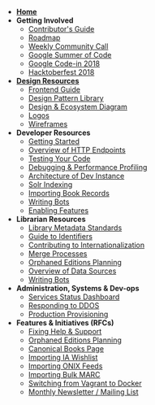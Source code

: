 * **[Home](Home)**
* **Getting Involved**
	* [Contributor's Guide](https://github.com/internetarchive/openlibrary/blob/master/CONTRIBUTING.md)
	* [Roadmap](https://github.com/internetarchive/openlibrary/projects/7)
	* [Weekly Community Call](Open-Library-Community-Call-Minutes)
	* [Google Summer of Code](Google-Summer-of-Code-(2018))
	* [Google Code-in 2018](https://github.com/internetarchive/openlibrary/milestone/17)
	* [Hacktoberfest 2018](Hacktoberfest-2018)
* **[Design Resources](Design)**
	* [Frontend Guide](Frontend-Guide)
	* [Design Pattern Library](Design-Pattern-Library)
	* [Design & Ecosystem Diagram](https://docs.google.com/document/d/1RUsUnIJM78gTr5ycewUJNwYHERBQdg_Tv-X-OZpwtRY)
	* [Logos](https://drive.google.com/file/d/1GlUpiaobyL6dbxu8Ok_i_R87aalpzH_z/view)
	* [Wireframes](Design)
* **Developer Resources**
	* [Getting Started](Getting-Started)
	* [Overview of HTTP Endpoints](Endpoints)
	* [Testing Your Code](Testing)
	* [Debugging & Performance Profiling](Debugging-and-Performance-Profiling)
	* [Architecture of Dev Instance](Architecture)
	* [Solr Indexing](SOLR-Indexing)
	* [Importing Book Records](Data-Importing)
	* [Writing Bots](Writing-Bots)
	* [Enabling Features](Feature-Flagging)
* **Librarian Resources** 
	* [Library Metadata Standards](Library-Metadata-Standards)
	* [Guide to Identifiers](Guide-to-Identifiers)
	* [Contributing to Internationalization](https://github.com/internetarchive/openlibrary/tree/master/openlibrary/i18n)
	* [Merge Processes](Merge-Processes)
	* [Orphaned Editions Planning](Orphaned-Editions-Planning)
	* [Overview of Data Sources](Data-Source-Overview)
	* [Writing Bots](Writing-Bots)
* **Administration, Systems & Dev-ops**
	* [Services Status Dashboard](https://status.archivelab.org)
	* [Responding to DDOS](https://git.archive.org/mek/detect-abuse)
	* [Production Provisioning](Production-Service-Architecture)
* **Features & Initiatives (RFCs)**
	* [Fixing Help & Support](Help-and-Support)
	* [Orphaned Editions Planning](Orphaned-Editions-Planning)
	* [Canonical Books Page](Canonical-Books-Page)
	* [Importing IA Wishlist](Importing-IA-Wishlist)
	* [Importing ONIX Feeds](Processing-ONIX-Feeds)
	* [Importing Bulk MARC](Data-Importing#Bulk-MARC-Import)
	* [Switching from Vagrant to Docker](https://github.com/internetarchive/openlibrary/blob/master/docker/README.md)
	* [Monthly Newsletter / Mailing List](Mailing-List)